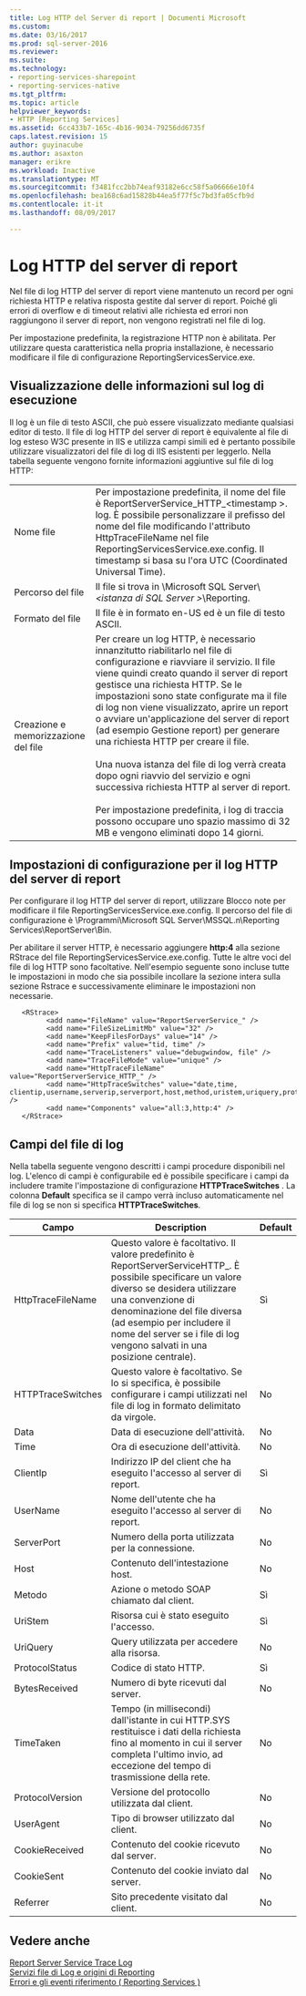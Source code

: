 ```yaml
---
title: Log HTTP del Server di report | Documenti Microsoft
ms.custom: 
ms.date: 03/16/2017
ms.prod: sql-server-2016
ms.reviewer: 
ms.suite: 
ms.technology:
- reporting-services-sharepoint
- reporting-services-native
ms.tgt_pltfrm: 
ms.topic: article
helpviewer_keywords:
- HTTP [Reporting Services]
ms.assetid: 6cc433b7-165c-4b16-9034-79256dd6735f
caps.latest.revision: 15
author: guyinacube
ms.author: asaxton
manager: erikre
ms.workload: Inactive
ms.translationtype: MT
ms.sourcegitcommit: f3481fcc2bb74eaf93182e6cc58f5a06666e10f4
ms.openlocfilehash: bea168c6ad15828b44ea5f77f5c7bd3fa05cfb9d
ms.contentlocale: it-it
ms.lasthandoff: 08/09/2017

---
```

# <a name="report-server-http-log"></a>Log HTTP del server di report
  Nel file di log HTTP del server di report viene mantenuto un record per ogni richiesta HTTP e relativa risposta gestite dal server di report. Poiché gli errori di overflow e di timeout relativi alle richiesta ed errori non raggiungono il server di report, non vengono registrati nel file di log.  
  
 Per impostazione predefinita, la registrazione HTTP non è abilitata. Per utilizzare questa caratteristica nella propria installazione, è necessario modificare il file di configurazione ReportingServicesService.exe.  
  
## <a name="viewing-log-information"></a>Visualizzazione delle informazioni sul log di esecuzione  
 Il log è un file di testo ASCII, che può essere visualizzato mediante qualsiasi editor di testo. Il file di log HTTP del server di report è equivalente al file di log esteso W3C presente in IIS e utilizza campi simili ed è pertanto possibile utilizzare visualizzatori del file di log di IIS esistenti per leggerlo. Nella tabella seguente vengono fornite informazioni aggiuntive sul file di log HTTP:  
  
|||  
|-|-|  
|Nome file|Per impostazione predefinita, il nome del file è ReportServerService_HTTP_\<timestamp >. log. È possibile personalizzare il prefisso del nome del file modificando l'attributo HttpTraceFileName nel file ReportingServicesService.exe.config. Il timestamp si basa su l'ora UTC (Coordinated Universal Time).|  
|Percorso del file|Il file si trova in \Microsoft SQL Server\\*\<istanza di SQL Server >*\Reporting.|  
|Formato del file|Il file è in formato en-US ed è un file di testo ASCII.|  
|Creazione e memorizzazione del file|Per creare un log HTTP, è necessario innanzitutto riabilitarlo nel file di configurazione e riavviare il servizio. Il file viene quindi creato quando il server di report gestisce una richiesta HTTP. Se le impostazioni sono state configurate ma il file di log non viene visualizzato, aprire un report o avviare un'applicazione del server di report (ad esempio Gestione report) per generare una richiesta HTTP per creare il file.<br /><br /> Una nuova istanza del file di log verrà creata dopo ogni riavvio del servizio e ogni successiva richiesta HTTP al server di report.<br /><br /> Per impostazione predefinita, i log di traccia possono occupare uno spazio massimo di 32 MB e vengono eliminati dopo 14 giorni.|  
  
## <a name="configuration-settings-for-report-server-http-log"></a>Impostazioni di configurazione per il log HTTP del server di report  
 Per configurare il log HTTP del server di report, utilizzare Blocco note per modificare il file ReportingServicesService.exe.config. Il percorso del file di configurazione è \Programmi\Microsoft SQL Server\MSSQL.n\Reporting Services\ReportServer\Bin.  
  
 Per abilitare il server HTTP, è necessario aggiungere **http:4** alla sezione RStrace del file ReportingServicesService.exe.config. Tutte le altre voci del file di log HTTP sono facoltative. Nell'esempio seguente sono incluse tutte le impostazioni in modo che sia possibile incollare la sezione intera sulla sezione Rstrace e successivamente eliminare le impostazioni non necessarie.  
  
```  
   <RStrace>  
         <add name="FileName" value="ReportServerService_" />  
         <add name="FileSizeLimitMb" value="32" />  
         <add name="KeepFilesForDays" value="14" />  
         <add name="Prefix" value="tid, time" />  
         <add name="TraceListeners" value="debugwindow, file" />  
         <add name="TraceFileMode" value="unique" />  
         <add name="HttpTraceFileName" value="ReportServerService_HTTP_" />  
         <add name="HttpTraceSwitches" value="date,time, clientip,username,serverip,serverport,host,method,uristem,uriquery,protocolstatus,bytesreceived,timetaken,protocolversion,useragent,cookiereceived,cookiesent,referrer" />  
         <add name="Components" value="all:3,http:4" />  
   </RStrace>  
```  
  
## <a name="log-file-fields"></a>Campi del file di log  
 Nella tabella seguente vengono descritti i campi procedure disponibili nel log. L'elenco di campi è configurabile ed è possibile specificare i campi da includere tramite l'impostazione di configurazione **HTTPTraceSwitches** . La colonna **Default** specifica se il campo verrà incluso automaticamente nel file di log se non si specifica **HTTPTraceSwitches**.  
  
|Campo|Description|Default|  
|-----------|-----------------|-------------|  
|HttpTraceFileName|Questo valore è facoltativo. Il valore predefinito è ReportServerServiceHTTP_. È possibile specificare un valore diverso se desidera utilizzare una convenzione di denominazione del file diversa (ad esempio per includere il nome del server se i file di log vengono salvati in una posizione centrale).|Sì|  
|HTTPTraceSwitches|Questo valore è facoltativo. Se lo si specifica, è possibile configurare i campi utilizzati nel file di log in formato delimitato da virgole.|No|  
|Data|Data di esecuzione dell'attività.|No|  
|Time|Ora di esecuzione dell'attività.|No|  
|ClientIp|Indirizzo IP del client che ha eseguito l'accesso al server di report.|Sì|  
|UserName|Nome dell'utente che ha eseguito l'accesso al server di report.|No|  
|ServerPort|Numero della porta utilizzata per la connessione.|No|  
|Host|Contenuto dell'intestazione host.|No|  
|Metodo|Azione o metodo SOAP chiamato dal client.|Sì|  
|UriStem|Risorsa cui è stato eseguito l'accesso.|Sì|  
|UriQuery|Query utilizzata per accedere alla risorsa.|No|  
|ProtocolStatus|Codice di stato HTTP.|Sì|  
|BytesReceived|Numero di byte ricevuti dal server.|No|  
|TimeTaken|Tempo (in millisecondi) dall'istante in cui HTTP.SYS restituisce i dati della richiesta fino al momento in cui il server completa l'ultimo invio, ad eccezione del tempo di trasmissione della rete.|No|  
|ProtocolVersion|Versione del protocollo utilizzata dal client.|No|  
|UserAgent|Tipo di browser utilizzato dal client.|No|  
|CookieReceived|Contenuto del cookie ricevuto dal server.|No|  
|CookieSent|Contenuto del cookie inviato dal server.|No|  
|Referrer|Sito precedente visitato dal client.|No|  
  
## <a name="see-also"></a>Vedere anche  
 [Report Server Service Trace Log](../../reporting-services/report-server/report-server-service-trace-log.md)   
 [Servizi file di Log e origini di Reporting](../../reporting-services/report-server/reporting-services-log-files-and-sources.md)   
 [Errori e gli eventi riferimento &#40; Reporting Services &#41;](../../reporting-services/troubleshooting/errors-and-events-reference-reporting-services.md)  
  
  

